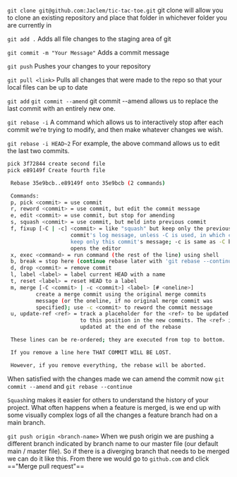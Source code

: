 `git clone git@github.com:Jaclem/tic-tac-toe.git`
git clone will allow you to clone an existing repository and place that folder in whichever folder you are currently in

`git add .`
Adds all file changes to the staging area of git

`git commit -m "Your Message"`
Adds a commit message

`git push`
Pushes your changes to your repository

`git pull <link>`
Pulls all changes that were made to the repo so that your local files can be up to date

`git add`
`git commit --amend`
git commit --amend allows us to replace the last commit with an entirely new one. 

`git rebase -i`
A command which allows us to interactively stop after each commit we’re trying to modify, and then make whatever changes we wish.

`git rebase -i HEAD~2`
For example, the above command allows us to edit the last two commits.

```bash
pick 3f72844 create second file
pick e89149f Create fourth file

 Rebase 35e9bcb..e89149f onto 35e9bcb (2 commands)

 Commands:
 p, pick <commit> = use commit
 r, reword <commit> = use commit, but edit the commit message
 e, edit <commit> = use commit, but stop for amending
 s, squash <commit> = use commit, but meld into previous commit
 f, fixup [-C | -c] <commit> = like "squash" but keep only the previous
                    commit's log message, unless -C is used, in which case
                    keep only this commit's message; -c is same as -C but
                    opens the editor
 x, exec <command> = run command (the rest of the line) using shell
 b, break = stop here (continue rebase later with 'git rebase --continue')
 d, drop <commit> = remove commit
 l, label <label> = label current HEAD with a name
 t, reset <label> = reset HEAD to a label
 m, merge [-C <commit> | -c <commit>] <label> [# <oneline>]
         create a merge commit using the original merge commits
         message (or the oneline, if no original merge commit was
         specified); use -c <commit> to reword the commit message
 u, update-ref <ref> = track a placeholder for the <ref> to be updated
                       to this position in the new commits. The <ref> is
                       updated at the end of the rebase

 These lines can be re-ordered; they are executed from top to bottom.

 If you remove a line here THAT COMMIT WILL BE LOST.

 However, if you remove everything, the rebase will be aborted.
```

When satisfied with the changes made we can amend the commit now `git commit --amend` and `git rebase --continue` 

`Squash`ing makes it easier for others to understand the history of your project. What often happens when a feature is merged, is we end up with some visually complex logs of all the changes a feature branch had on a main branch.

`git push origin <branch-name>` 
When we push origin we are pushing a different branch indicated by branch name to our master file (our default main / master file). So if there is a diverging branch that needs to be merged we can do it like this.
From there we would go to `github.com` and click =="Merge pull request"== 

